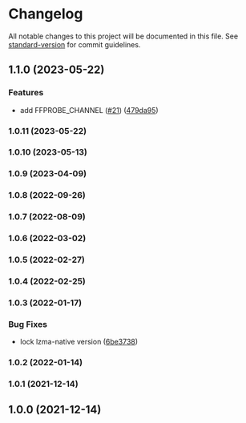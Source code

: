 # Changelog

All notable changes to this project will be documented in this file. See [standard-version](https://github.com/conventional-changelog/standard-version) for commit guidelines.

## 1.1.0 (2023-05-22)


### Features

* add FFPROBE_CHANNEL ([#21](https://github.com/microlinkhq/ffprobe/issues/21)) ([479da95](https://github.com/microlinkhq/ffprobe/commit/479da95230c8088c85da8e8c4da8d6598bfe340e))

### 1.0.11 (2023-05-22)

### 1.0.10 (2023-05-13)

### 1.0.9 (2023-04-09)

### 1.0.8 (2022-09-26)

### 1.0.7 (2022-08-09)

### 1.0.6 (2022-03-02)

### 1.0.5 (2022-02-27)

### 1.0.4 (2022-02-25)

### 1.0.3 (2022-01-17)


### Bug Fixes

* lock lzma-native version ([6be3738](https://github.com/microlinkhq/ffprobe/commit/6be37383435c7f2173d5a0e3ba40f8cc5767e1b8))

### 1.0.2 (2022-01-14)

### 1.0.1 (2021-12-14)

## 1.0.0 (2021-12-14)

